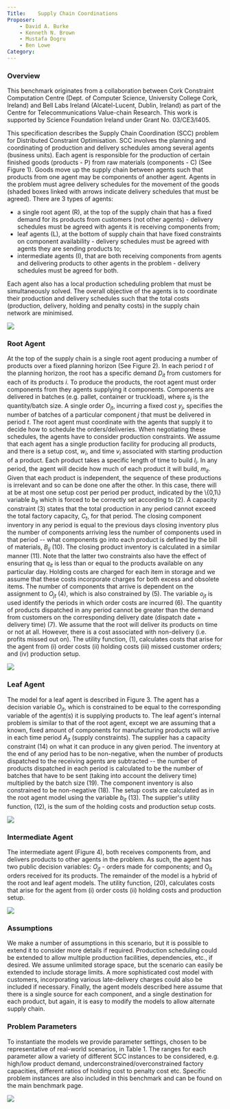 ```yaml
---
Title:    Supply Chain Coordinations
Proposer: 
    - David A. Burke
    - Kenneth N. Brown
    - Mustafa Dogru
    - Ben Lowe
Category: 
---
```


### Overview

This benchmark originates from a collaboration between Cork Constraint Computation Centre (Dept. of Computer Science, University College Cork, Ireland) and Bell Labs Ireland (Alcatel-Lucent, Dublin, Ireland) as part of the Centre for Telecommunications Value-chain Research. This work is supported by Science Foundation Ireland under Grant No. 03/CE3/I405.

This specification describes the Supply Chain Coordination (SCC) problem for Distributed Constraint Optimisation. SCC involves the planning and coordinating of production and delivery schedules among several agents (business units). Each agent is responsible for the production of certain finished goods (products - P) from raw materials (components - C) (See Figure 1). Goods move up the supply chain between agents such that products from one agent may be components of another agent. Agents in the problem must agree delivery schedules for the movement of the goods (shaded boxes linked with arrows indicate delivery schedules that must be agreed). There are 3 types of agents:

-   a single root agent (R), at the top of the supply chain that has a fixed demand for its products from customers (not other agents) - delivery schedules must be agreed with agents it is receiving components from;
-   leaf agents (L), at the bottom of supply chain that have fixed constraints on component availability - delivery schedules must be agreed with agents they are sending products to;
-   intermediate agents (I), that are both receiving components from agents and delivering products to other agents in the problem - delivery schedules must be agreed for both.

Each agent also has a local production scheduling problem that must be simultaneously solved. The overall objective of the agents is to coordinate their production and delivery schedules such that the total costs (production, delivery, holding and penalty costs) in the supply chain network are minimised.

![](assets/scc.jpg)

### Root Agent

At the top of the supply chain is a single root agent producing a number of products over a fixed planning horizon (See Figure 2). In each period *t* of the planning horizon, the root has a specific demand *D<sub>it</sub>* from customers for each of its products *i*. To produce the products, the root agent must order components from they agents supplying it components. Components are delivered in batches (e.g. pallet, container or truckload), where *s<sub>j</sub>* is the quantity/batch size.
 A single order *O<sub>jt</sub>*, incurring a fixed cost *y<sub>j</sub>*, specifies the number of batches of a particular component *j* that must be delivered in period *t*. The root agent must coordinate with the agents that supply it to decide how to schedule the orders/deliveries.
 When negotiating these schedules, the agents have to consider production constraints. We assume that each agent has a single production facility for producing all products, and there is a setup cost, *w<sub>i</sub>*, and time *v<sub>i</sub>* associated with starting production of a product. Each product takes a specific length of time to build *l<sub>i</sub>*. In any period, the agent will decide how much of each product it will build, *m<sub>it</sub>*. Given that each product is independent, the sequence of these productions is irrelevant and so can be done one after the other. In this case, there will at be at most one setup cost per period per product, indicated by the \\{0,1\\} variable *b<sub>it</sub>* which is forced to be correctly set according to (2). A capacity constraint (3) states that the total production in any period cannot exceed the total factory capacity, *C<sub>t</sub>*, for that period.
 The closing component inventory in any period is equal to the previous days closing inventory plus the number of components arriving less the number of components used in that period -- what components go into each product is defined by the bill of materials, *B<sub>ij</sub>* (10). The closing product inventory is calculated in a similar manner (11). Note that the latter two constraints also have the effect of ensuring that *q<sub>it</sub>* is less than or equal to the products available on any particular day.
 Holding costs are charged for each item in storage and we assume that these costs incorporate charges for both excess and obsolete items. The number of components that arrive is dependent on the assignment to *O<sub>jt</sub>* (4), which is also constrained by (5). The variable *o<sub>jt</sub>* is used identify the periods in which order costs are incurred (6). The quantity of products dispatched in any period cannot be greater than the demand from customers on the corresponding delivery date (dispatch date + delivery time) (7). We assume that the root will deliver its products on time or not at all. However, there is a cost associated with non-delivery (i.e. profits missed out on). The utility function, (1), calculates costs that arise for the agent from (i) order costs (ii) holding costs (iii) missed customer orders; and (iv) production setup.

![](assets/root.jpg)

### Leaf Agent

The model for a leaf agent is described in Figure 3. The agent has a decision variable *O<sub>jt</sub>*, which is constrained to be equal to the corresponding variable of the agent(s) it is supplying products to.
 The leaf agent's internal problem is similar to that of the root agent, except we are assuming that a known, fixed amount of components for manufacturing products will arrive in each time period *A<sub>jt</sub>* (supply constraints). The supplier has a capacity constraint (14) on what it can produce in any given period.
 The inventory at the end of any period has to be non-negative, when the number of products dispatched to the receiving agents are subtracted -- the number of products dispatched in each period is calculated to be the number of batches that have to be sent (taking into account the delivery time) multiplied by the batch size (19). The component inventory is also constrained to be non-negative (18).
 The setup costs are calculated as in the root agent model using the variable *b<sub>it</sub>* (13). The supplier's utility function, (12), is the sum of the holding costs and production setup costs.

![](assets/leaf.jpg)

### Intermediate Agent

The intermediate agent (Figure 4), both receives components from, and delivers products to other agents in the problem. As such, the agent has two public decision variables: *O<sub>jt</sub>* - orders made for components; and O<sub>it</sub> orders received for its products. The remainder of the model is a hybrid of the root and leaf agent models. The utility function, (20), calculates costs that arise for the agent from (i) order costs (ii) holding costs and production setup.

![](assets/intermediate.jpg)

### Assumptions

We make a number of assumptions in this scenario, but it is possible to extend it to consider more details if required. Production scheduling could be extended to allow multiple production facilities, dependencies, etc., if desired. We assume unlimited storage space, but the scenario can easily be extended to include storage limits. A more sophisticated cost model with customers, incorporating various late-delivery charges could also be included if necessary. Finally, the agent models described here assume that there is a single source for each component, and a single destination for each product, but again, it is easy to modify the models to allow alternate supply chain.

### Problem Parameters

To instantiate the models we provide parameter settings, chosen to be representative of real-world scenarios, in Table 1. The ranges for each parameter allow a variety of different SCC instances to be considered, e.g. high/low product demand, underconstrained/overconstrained factory capacities, different ratios of holding cost to penalty cost etc. Specific problem instances are also included in this benchmark and can be found on the main benchmark page.

![](assets/problems.jpg)
